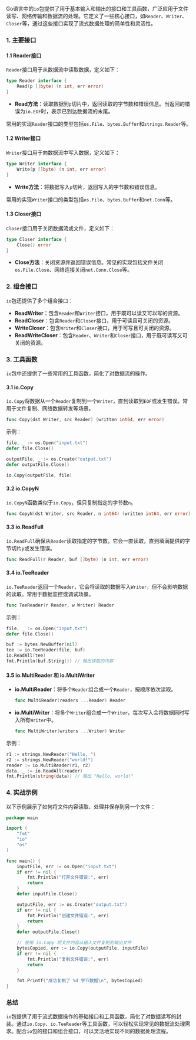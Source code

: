 Go语言中的`io`包提供了用于基本输入和输出的接口和工具函数，广泛应用于文件读写、网络传输和数据流的处理。它定义了一些核心接口，如`Reader`、`Writer`、`Closer`等，通过这些接口实现了流式数据处理的简单性和灵活性。

### 1. 主要接口

#### 1.1 Reader接口

`Reader`接口用于从数据流中读取数据，定义如下：

```go
type Reader interface {
    Read(p []byte) (n int, err error)
}
```

- **Read方法**：读取数据到`p`切片中，返回读取的字节数和错误信息。当返回的错误为`io.EOF`时，表示已到达数据流的末尾。

常用的实现`Reader`接口的类型包括`os.File`、`bytes.Buffer`和`strings.Reader`等。

#### 1.2 Writer接口

`Writer`接口用于向数据流中写入数据，定义如下：

```go
type Writer interface {
    Write(p []byte) (n int, err error)
}
```

- **Write方法**：将数据写入`p`切片，返回写入的字节数和错误信息。

常用的实现`Writer`接口的类型包括`os.File`、`bytes.Buffer`和`net.Conn`等。

#### 1.3 Closer接口

`Closer`接口用于关闭数据流或文件，定义如下：

```go
type Closer interface {
    Close() error
}
```

- **Close方法**：关闭资源并返回错误信息。常见的实现包括文件关闭`os.File.Close`、网络连接关闭`net.Conn.Close`等。

### 2. 组合接口

`io`包还提供了多个组合接口：

- **ReadWriter**：包含`Reader`和`Writer`接口，用于既可以读又可以写的资源。
- **ReadCloser**：包含`Reader`和`Closer`接口，用于可读且可关闭的资源。
- **WriteCloser**：包含`Writer`和`Closer`接口，用于可写且可关闭的资源。
- **ReadWriteCloser**：包含`Reader`、`Writer`和`Closer`接口，用于既可读写又可关闭的资源。

### 3. 工具函数

`io`包中还提供了一些常用的工具函数，简化了对数据流的操作。

#### 3.1 io.Copy

`io.Copy`将数据从一个`Reader`复制到一个`Writer`，直到读取到`EOF`或发生错误。常用于文件复制、网络数据转发等场景。

```go
func Copy(dst Writer, src Reader) (written int64, err error)
```

示例：

```go
file, _ := os.Open("input.txt")
defer file.Close()

outputFile, _ := os.Create("output.txt")
defer outputFile.Close()

io.Copy(outputFile, file)
```

#### 3.2 io.CopyN

`io.CopyN`函数类似于`io.Copy`，但只复制指定的字节数`n`。

```go
func CopyN(dst Writer, src Reader, n int64) (written int64, err error)
```

#### 3.3 io.ReadFull

`io.ReadFull`确保从`Reader`读取指定的字节数。它会一直读取，直到填满提供的字节切片`p`或发生错误。

```go
func ReadFull(r Reader, buf []byte) (n int, err error)
```

#### 3.4 io.TeeReader

`io.TeeReader`返回一个`Reader`，它会将读取的数据写入`Writer`，但不会影响数据的读取。常用于数据监控或调试场景。

```go
func TeeReader(r Reader, w Writer) Reader
```

示例：

```go
file, _ := os.Open("input.txt")
defer file.Close()

buf := bytes.NewBuffer(nil)
tee := io.TeeReader(file, buf)
io.ReadAll(tee)
fmt.Println(buf.String()) // 输出读取的内容
```

#### 3.5 io.MultiReader 和 io.MultiWriter

- **io.MultiReader**：将多个`Reader`组合成一个`Reader`，按顺序依次读取。
  
  ```go
  func MultiReader(readers ...Reader) Reader
  ```
  
- **io.MultiWriter**：将多个`Writer`组合成一个`Writer`，每次写入会将数据同时写入所有`Writer`中。
  
  ```go
  func MultiWriter(writers ...Writer) Writer
  ```

示例：

```go
r1 := strings.NewReader("Hello, ")
r2 := strings.NewReader("world!")
reader := io.MultiReader(r1, r2)
data, _ := io.ReadAll(reader)
fmt.Println(string(data)) // 输出 "Hello, world!"
```

### 4. 实战示例

以下示例展示了如何将文件内容读取、处理并保存到另一个文件：

```go
package main

import (
    "fmt"
    "io"
    "os"
)

func main() {
    inputFile, err := os.Open("input.txt")
    if err != nil {
        fmt.Println("打开文件错误:", err)
        return
    }
    defer inputFile.Close()

    outputFile, err := os.Create("output.txt")
    if err != nil {
        fmt.Println("创建文件错误:", err)
        return
    }
    defer outputFile.Close()

    // 使用 io.Copy 将文件内容从输入文件复制到输出文件
    bytesCopied, err := io.Copy(outputFile, inputFile)
    if err != nil {
        fmt.Println("复制文件错误:", err)
        return
    }

    fmt.Printf("成功复制了 %d 字节数据\n", bytesCopied)
}
```

### 总结

`io`包提供了用于流式数据操作的基础接口和工具函数，简化了对数据读写的封装。通过`io.Copy`、`io.TeeReader`等工具函数，可以轻松实现常见的数据流处理需求。配合`io`包的接口和组合接口，可以灵活地实现不同的数据处理流程。